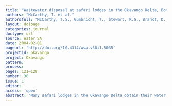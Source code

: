 ```yaml
---
title: "Wastewater disposal at safari lodges in the Okavango Delta, Botswana."
authors: "McCarthy, T. et al."
authorsfull: "McCarthy, T.S., Gumbricht, T., Stewart, R.G., Brandt, D., Hancox,P.J., McCarthy, J. & Duse, A.G."
layout: doipage
categories: journal
doctype: url
source: Water SA
date: 2004-02-01
pageurl: 'http://doi.org/10.4314/wsa.v30i1.5035'
projectid: okavango
project: Okavango
pattern:
process:
pages: 121–128
number: 30
issue: 1
editor:
access: 'open'
abstract: "Many safari lodges in the Okavango Delta obtain their water supply from boreholes in near-surface aquifers while disposing of their wastewater via soak-aways, creating a potential risk of contamination of their water supply. Most islands in the Delta contain sites where the groundwater has become salinised as a result of transpiration by island vegetation. This study of wastewater disposal at such a site on Chitabe Island, which involved surveying of the water table, measurement of groundwater salinity, field bacteriological screening and groundwater flow modelling has revealed that although water disposal has created a recharge mound, the depression in the water table induced by transpiration by island vegetation is such that pollutants will remain confined to the region of maximum groundwater depression. Although the soils are sandy, they exhibit significant filtration effects on bacteria. The field assay used in this study was unable to detect coliform and E. coli bacteria in groundwater within a distance of 20 m from the disposal point. Modelling of groundwater flows indicates that boreholes located on the outer fringes of the island are secure from contamination. The study suggests that disposal of wastewater into areas where the groundwater is salinised provides a sustainable solution to the problem of wastewater disposal in the Okavango Delta."
---
```

